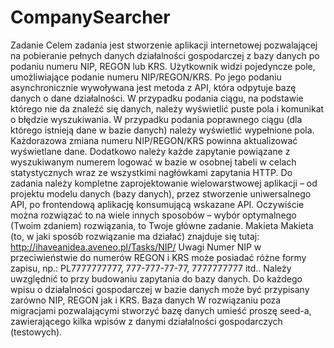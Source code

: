 # CompanySearcher

Zadanie
Celem zadania jest stworzenie aplikacji internetowej pozwalającej na pobieranie pełnych danych działalności
gospodarczej z bazy danych po podaniu numeru NIP, REGON lub KRS.
Użytkownik widzi pojedyncze pole, umożliwiające podanie numeru NIP/REGON/KRS. Po jego podaniu
asynchronicznie wywoływana jest metoda z API, która odpytuje bazę danych o dane działalności. W przypadku
podania ciągu, na podstawie którego nie da znaleźć się danych, należy wyświetlić puste pola i komunikat o błędzie
wyszukiwania. W przypadku podania poprawnego ciągu (dla którego istnieją dane w bazie danych) należy
wyświetlić wypełnione pola. Każdorazowa zmiana numeru NIP/REGON/KRS powinna aktualizować wyświetlane
dane.
Dodatkowo należy każde zapytanie powiązane z wyszukiwanym numerem logować w bazie w osobnej tabeli w celach
statystycznych wraz ze wszystkimi nagłówkami zapytania HTTP.
Do zadania należy kompletne zaprojektowanie wielowarstwowej aplikacji – od projektu modelu danych (bazy danych),
przez stworzenie uniwersalnego API, po frontendową aplikację konsumującą wskazane API. Oczywiście można
rozwiązać to na wiele innych sposobów – wybór optymalnego (Twoim zdaniem) rozwiązania, to Twoje główne
zadanie.
Makieta
Makieta (to, w jaki sposób rozwiązanie ma działać) znajduje się tutaj: http://ihaveanidea.aveneo.pl/Tasks/NIP/
Uwagi
Numer NIP w przeciwieństwie do numerów REGON i KRS może posiadać różne formy zapisu, np.: PL7777777777,
777-777-77-77, 7777777777 itd.. Należy uwzględnić to przy budowaniu zapytania do bazy danych.
Do każdego wpisu o działalności gospodarczej w bazie danych może być przypisany zarówno NIP, REGON jak i KRS.
Baza danych
W rozwiązaniu poza migracjami pozwalającymi stworzyć bazę danych umieść proszę seed-a, zawierającego kilka
wpisów z danymi działalności gospodarczych (testowych).
